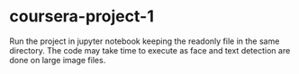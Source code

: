 # coursera-project-1

Run the project in jupyter notebook keeping the readonly file in the same directory.
The code may take time to execute as face and text detection are done on large image files.
